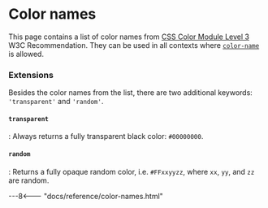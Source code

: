 # Color names

This page contains a list of color names from [CSS Color Module Level 3](https://www.w3.org/TR/css-color-3/#svg-color) W3C Recommendation. They can be used in all contexts where [`color-name`][color-name] is allowed.

### Extensions

Besides the color names from the list, there are two additional keywords: `'transparent'` and `'random'`.

#### `transparent`

:	Always returns a fully transparent black color: `#00000000`.

#### `random`

:	Returns a fully opaque random color, i.e. `#FFxxyyzz`, where `xx`, `yy`, and `zz` are random.

---8<--- "docs/reference/color-names.html"

[color-name]: ../getting-started/basic-concepts.md#color-name
